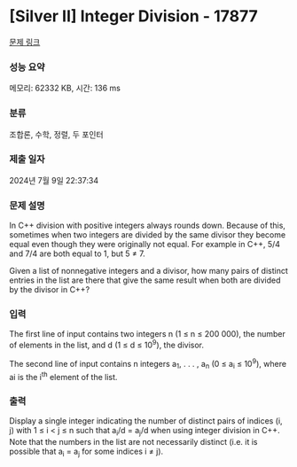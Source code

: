 # [Silver II] Integer Division - 17877 

[문제 링크](https://www.acmicpc.net/problem/17877) 

### 성능 요약

메모리: 62332 KB, 시간: 136 ms

### 분류

조합론, 수학, 정렬, 두 포인터

### 제출 일자

2024년 7월 9일 22:37:34

### 문제 설명

<p>In C++ division with positive integers always rounds down. Because of this, sometimes when two integers are divided by the same divisor they become equal even though they were originally not equal. For example in C++, 5/4 and 7/4 are both equal to 1, but 5 ≠ 7.</p>

<p>Given a list of nonnegative integers and a divisor, how many pairs of distinct entries in the list are there that give the same result when both are divided by the divisor in C++?</p>

### 입력 

 <p>The first line of input contains two integers n (1 ≤ n ≤ 200 000), the number of elements in the list, and d (1 ≤ d ≤ 10<sup>9</sup>), the divisor.</p>

<p>The second line of input contains n integers a<sub>1</sub>, . . . , a<sub>n</sub> (0 ≤ a<sub>i</sub> ≤ 10<sup>9</sup>), where ai is the i<sup>th</sup> element of the list.</p>

### 출력 

 <p>Display a single integer indicating the number of distinct pairs of indices (i, j) with 1 ≤ i < j ≤ n such that a<sub>i</sub>/d = a<sub>j</sub>/d when using integer division in C++. Note that the numbers in the list are not necessarily distinct (i.e. it is possible that a<sub>i</sub> = a<sub>j</sub> for some indices i ≠ j).</p>

